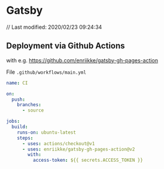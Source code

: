 # Gatsby

// Last modified: 2020/02/23 09:24:34

## Deployment via Github Actions

with e.g. https://github.com/enriikke/gatsby-gh-pages-action

File `.github/workflows/main.yml`

```yaml
name: CI

on:
  push:
    branches:
      - source

jobs:
  build:
    runs-on: ubuntu-latest
    steps:
      - uses: actions/checkout@v1
      - uses: enriikke/gatsby-gh-pages-action@v2
        with:
          access-token: ${{ secrets.ACCESS_TOKEN }}
```
